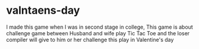 # valntaens-day
I made this game when I was in second stage in college, This game is about challenge game between Husband and wife play Tic Tac Toe and the loser  compiler will give to him or her challenge this play  in Valentine's day 
